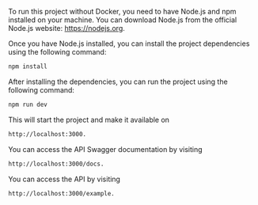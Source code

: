 To run this project without Docker, you need to have Node.js and npm installed on your machine. You can download Node.js from the official Node.js website: https://nodejs.org.

Once you have Node.js installed, you can install the project dependencies using the following command:

```bash
npm install
```

After installing the dependencies, you can run the project using the following command:

```bash
npm run dev
```

This will start the project and make it available on 
```bash
http://localhost:3000.
```

You can access the API Swagger documentation by visiting 
```bash
http://localhost:3000/docs.
```

You can access the API by visiting 
```bash
http://localhost:3000/example.
```